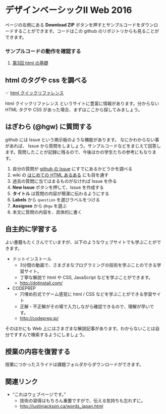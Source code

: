 # デザインベーシックⅡ Web 2016

ページの左側にある **Download ZIP** ボタンを押すとサンプルコードをダウンロードすることができます。コードはこの github のリポジトリからも見ることができます。

### サンプルコードの動作を確認する

1. [第3回 html の基礎](http://integrated-design.jp/DB2web/2016/unit/03/)


## html のタグや css を調べる

☞ [html クイックリファレンス](http://www.htmq.com/index.htm)

html クイックリファレンス というサイトに豊富に情報があります。分からない HTML タグや CSS があった場合、まずはここから探してみましょう。

## はぎわら (@hgw) に質問する

github には Issue という掲示板のような機能があります。
なにかわからない事があれば、 Issue から質問をしましょう。サンプルコードなどをまじえて回答します。質問したことが記録に残るので、今後ほかの学生たちの参考にもなります。

1. 自分の質問が [github の Issue](https://github.com/integrated-design/DB2-2015/issues?q=is%3Aissue+label%3Aquestion) にすでにあるかどうかを調べる
2. wiki の [はじめての HTML あるある](https://github.com/integrated-design/2015-db2-web/wiki/Common-Mistakes-in-HTML) にも目を通す
2. 過去の質問に当てはまるものがなければ Issue を作る
  1. **New Issue** ボタンを押して、Issue を作成する
  2. **タイトル** は質問の内容が簡潔に伝わるようにする
  3. **Labels** から `question` を選びラベルをつける
  4. **Assignee** から `@hgw` を選ぶ
  5. 本文に質問の内容を、具体的に書く


## 自主的に学習する

よい書籍もたくさんでていますが、以下のようなウェブサイトでも学ぶことができます。
- ドットインストール
  - 3分間の動画で、さまざまなプログラミングの技術を学ぶことのできる学習サイト。
  - 丁寧な解説で html や CSS, JavaScript などを学ぶことができます。
  - http://dotinstall.com/
- CODEPREP
  - 穴埋め形式でゲーム感覚に html / CSS などを学ぶことができる学習サイト
  - 正解・不正解がその場で入力しながら確認できるので、理解が早いです。
  - http://codeprep.jp/

そのほかにも Web 上にはさまざまな解説記事があります。わからないことは自分ですすんで検索するようにしましょう。


## 授業の内容を復習する

授業につかったスライドは課題フォルダからダウンロードができます。


## 関連リンク
- “これはウェブページです。”
  - 技術の習得はもちろん重要ですがで、伝える気持ちも忘れずに。
  - http://justinjackson.ca/words_japan.html
